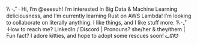  𐙚 ‧₊˚ ⋅ Hi, I’m @eeesuh! I’m interested in Big Data & Machine Learning deliciousness, and I’m currently learning Rust on AWS Lambda! I’m looking to collaborate on literally anything. I like things, and I like stuff more. 
 𐙚 ‧₊˚ ⋅How to reach me? LinkedIn / Discord | Pronouns? she/her & they/them | Fun fact? I adore kitties, and hope to adopt some rescues soon! ᓚᘏᗢ

<!---
eeesuh/eeesuh is a ✨ special ✨ repository because its `README.md` (this file) appears on your GitHub profile.
You can click the Preview link to take a look at your changes.
--->
